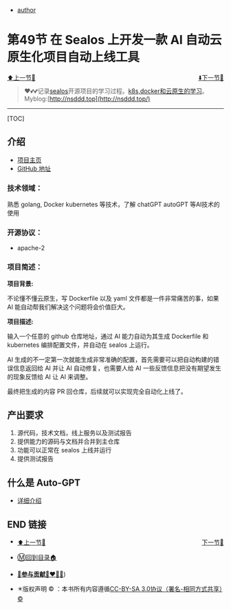 + [author](http://nsddd.top)

# 第49节 在 Sealos 上开发一款 AI 自动云原生化项目自动上线工具

<div><a href = '48.md' style='float:left'>⬆️上一节🔗  </a><a href = '50.md' style='float: right'>  ⬇️下一节🔗</a></div>
<br>

> ❤️💕💕记录[sealos](https://github.com/3293172751/sealos)开源项目的学习过程。[k8s,docker和云原生的学习](https://github.com/3293172751/sealos)。Myblog:[http://nsddd.top](http://nsddd.top/)

---
[TOC]

## 介绍

+ [项目主页](https://summer-ospp.ac.cn/org/prodetail/23ab80139?lang=zh&list=pro)
+ [GitHub 地址](https://github.com/labring/sealos)

### 技术领域：

熟悉 golang, Docker kubernetes 等技术，了解 chatGPT autoGPT 等AI技术的使用

### 开源协议：

+ apache-2

### 项目简述：

**项目背景:**

不论懂不懂云原生，写 Dockerfile 以及 yaml 文件都是一件非常痛苦的事，如果 AI 能自动帮我们解决这个问题将会价值巨大。

**项目描述:**

输入一个任意的 github 仓库地址，通过 AI 能力自动为其生成 Dockerfile 和 kubernetes 编排配置文件，并自动在 sealos 上运行。

AI 生成的不一定第一次就能生成非常准确的配置，首先需要可以把自动构建的错误信息返回给 AI 并让 AI 自动修复，也需要人给 AI 一些反馈信息把没有期望发生的现象反馈给 AI 让 AI 来调整。

最终把生成的内容 PR 回仓库，后续就可以实现完全自动化上线了。



## 产出要求

1. 源代码，技术文档，线上服务以及测试报告
2. 提供能力的源码与文档并合并到主仓库
3. 功能可以正常在 sealos 上线并运行
4. 提供测试报告



## 什么是 Auto-GPT

+ [详细介绍](./50.md)







## END 链接

<ul><li><div><a href = '48.md' style='float:left'>⬆️上一节🔗  </a><a href = '50.md' style='float: right'>  ️下一节🔗</a></div></li></ul>

+ [Ⓜ️回到目录🏠](../README.md)

+ [**🫵参与贡献💞❤️‍🔥💖**](https://nsddd.top/archives/contributors))

+ ✴️版权声明 &copy; ：本书所有内容遵循[CC-BY-SA 3.0协议（署名-相同方式共享）&copy;](http://zh.wikipedia.org/wiki/Wikipedia:CC-by-sa-3.0协议文本) 

